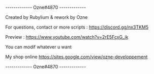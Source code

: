 _-_-_-_-_-_-_-_-_-_-_-_-_-_
	      Ozne#4870
_-_-_-_-_-_-_-_-_-_-_-_-_-_


Created by Rubylium & rework by Ozne

For questions, contact or more scripts : https://discord.gg/nx3TKM5

Preview : https://www.youtube.com/watch?v=2rE5FcxG_ik

You can modif whatever u want

My shop online https://sites.google.com/view/ozne-developpement

_-_-_-_-_-_-_-_-_-_-_-_-_-_
       	Ozne#4870
_-_-_-_-_-_-_-_-_-_-_-_-_-_

